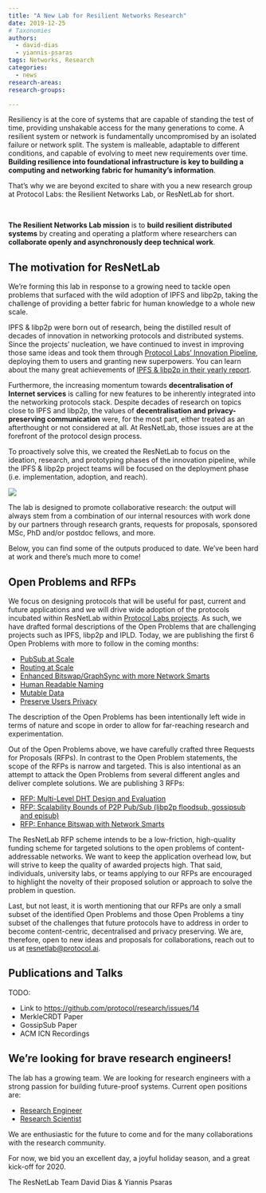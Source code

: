 ```yaml
---
title: "A New Lab for Resilient Networks Research"
date: 2019-12-25
# Taxonomies
authors:
  - david-dias
  - yiannis-psaras
tags: Networks, Research
categories:
  - news
research-areas:
research-groups:

---
```


Resiliency is at the core of systems that are capable of standing the test of time, providing unshakable access for the many generations to come. A resilient system or network is fundamentally uncompromised by an isolated failure or network split. The system is malleable, adaptable to different conditions, and capable of evolving to meet new requirements over time. **Building resilience into foundational infrastructure is key to building a computing and networking fabric for humanity’s information**.

That’s why we are beyond excited to share with you a new research group at Protocol Labs: the Resilient Networks Lab, or ResNetLab for short.

<br/>

**The Resilient Networks Lab mission** is to **build resilient distributed systems** by creating and operating a platform where researchers can **collaborate openly and asynchronously deep technical work**.

## The motivation for ResNetLab

We’re forming this lab in response to a growing need to tackle open problems that surfaced with the wild adoption of IPFS and libp2p, taking the challenge of providing a better fabric for human knowledge to a whole new scale.

IPFS & libp2p were born out of research, being the distilled result of decades of innovation in networking protocols and distributed systems. Since the projects’ nucleation, we have continued to invest in improving those same ideas and took them through [Protocol Labs’ Innovation Pipeline](https://protocol.ai/blog/protocol-labs-creating-new-networks/), deploying them to users and granting new superpowers. You can learn about the many great achievements of [IPFS & libp2p in their yearly report](https://blog.ipfs.io/weekly-72).

Furthermore, the increasing momentum towards **decentralisation of Internet services** is calling for new features to be inherently integrated into the networking protocols stack. Despite decades of research on topics close to IPFS and libp2p, the values of **decentralisation and privacy-preserving communication** were, for the most part, either treated as an afterthought or not considered at all. At ResNetLab, those issues are at the forefront of the protocol design process.

To proactively solve this, we created the ResNetLab to focus on the ideation, research, and prototyping phases of the innovation pipeline, while the IPFS & libp2p project teams will be focused on the deployment phase (i.e. implementation, adoption, and reach).

![](/images/posts/research-pipeline-map.png)

The lab is designed to promote collaborative research: the output will always stem from a combination of our internal resources with work done by our partners through research grants, requests for proposals, sponsored MSc, PhD and/or postdoc fellows, and more.

Below, you can find some of the outputs produced to date. We’ve been hard at work and there’s much more to come!

## Open Problems and RFPs

We focus on designing protocols that will be useful for past, current and future applications and we will drive wide adoption of the protocols incubated within ResNetLab within [Protocol Labs projects](https://protocol.ai/projects/). As such, we have drafted formal descriptions of the Open Problems that are challenging projects such as IPFS, libp2p and IPLD. Today, we are publishing the first 6 Open Problems with more to follow in the coming months:

- [PubSub at Scale](https://github.com/libp2p/notes/blob/master/OPEN_PROBLEMS/PUBSUB_AT_SCALE.md)
- [Routing at Scale](https://github.com/libp2p/notes/blob/master/OPEN_PROBLEMS/ROUTING_AT_SCALE.md)
- [Enhanced Bitswap/GraphSync with more Network Smarts](https://github.com/ipfs/notes/blob/master/OPEN_PROBLEMS/ENHANCED_BITSWAP_GRAPHSYNC.md)
- [Human Readable Naming](https://github.com/ipfs/notes/blob/master/OPEN_PROBLEMS/HUMAN_READABLE_NAMING.md)
- [Mutable Data](https://github.com/ipfs/notes/blob/master/OPEN_PROBLEMS/MUTABLE_DATA.md)
- [Preserve Users Privacy](https://github.com/ipfs/notes/blob/master/OPEN_PROBLEMS/PRESERVE_USER_PRIVACY.md)

The description of the Open Problems has been intentionally left wide in terms of nature and scope in order to allow for far-reaching research and experimentation.

Out of the Open Problems above, we have carefully crafted three Requests for Proposals (RFPs). In contrast to the Open Problem statements, the scope of the RFPs is narrow and targeted. This is also intentional as an attempt to attack the Open Problems from several different angles and deliver complete solutions. We are publishing 3 RFPs:

- [RFP: Multi-Level DHT Design and Evaluation](LINK)
- [RFP: Scalability Bounds of P2P Pub/Sub (libp2p floodsub, gossipsub and episub)](LINK)
- [RFP: Enhance Bitswap with Network Smarts](LINK)

The ResNetLab RFP scheme intends to be a low-friction, high-quality funding scheme for targeted solutions to the open problems of content-addressable networks. We want to keep the application overhead low, but will strive to keep the quality of awarded projects high. That said, individuals, university labs, or teams applying to our RFPs are encouraged to highlight the novelty of their proposed solution or approach to solve the problem in question.

Last, but not least, it is worth mentioning that our RFPs are only a small subset of the identified Open Problems and those Open Problems a tiny subset of the challenges that future protocols have to address in order to become content-centric, decentralised and privacy preserving. We are, therefore, open to new ideas and proposals for collaborations, reach out to us at [resnetlab@protocol.ai](mailto:resnetlab@protocol.ai).

## Publications and Talks

TODO:
  - Link to https://github.com/protocol/research/issues/14
  - MerkleCRDT Paper
  - GossipSub Paper
  - ACM ICN Recordings

## We’re looking for brave research engineers!

The lab has a growing team. We are looking for research engineers with a strong passion for building future-proof systems. Current open positions are:

- [Research Engineer](https://jobs.lever.co/protocol/f39f7fe0-1805-40d2-9453-90fd25c72bc3)
- [Research Scientist](https://jobs.lever.co/protocol/4335ddb3-a5dd-42be-b12f-b9dccf255c1d)

We are enthusiastic for the future to come and for the many collaborations with the research community.

For now, we bid you an excellent day, a joyful holiday season, and a great kick-off for 2020.

The ResNetLab Team
David Dias & Yiannis Psaras
